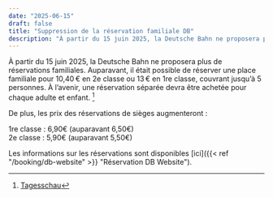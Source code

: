 ```yaml
---
date: "2025-06-15"
draft: false
title: "Suppression de la réservation familiale DB"
description: "À partir du 15 juin 2025, la Deutsche Bahn ne proposera plus de réservation familiale. Nouveaux tarifs et réservations individuelles pour tous les voyageurs."
---
```


À partir du 15 juin 2025, la Deutsche Bahn ne proposera plus de réservations familiales. Auparavant, il était possible de réserver une place familiale pour 10,40 € en 2e classe ou 13 € en 1re classe, couvrant jusqu’à 5 personnes. À l’avenir, une réservation séparée devra être achetée pour chaque adulte et enfant. [^1]

De plus, les prix des réservations de sièges augmenteront :

1re classe : 6,90€ (auparavant 6,50€) \
2e classe : 5,90€ (auparavant 5,50€)

Les informations sur les réservations sont disponibles [ici]({{< ref "/booking/db-website" >}} "Réservation DB Website").

[^1]: [Tagesschau](https://www.tagesschau.de/wirtschaft/verbraucher/bahn-familienreservierung-kritik-100.html)
